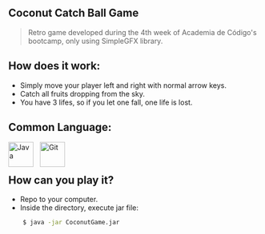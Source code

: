 
## Coconut Catch Ball Game 

> Retro game developed during the 4th week of Academia de Código's bootcamp, only using SimpleGFX library.

## How does it work:

  - Simply move your player left and right with normal arrow keys.
  - Catch all fruits dropping from the sky.
  - You have 3 lifes, so if you let one fall, one life is lost.

## Common Language:

<img align="left" alt="Java" width="50px" style="padding-right:10px;" src="https://cdn.jsdelivr.net/gh/devicons/devicon/icons/java/java-original.svg" />
<img align="left" alt="Git" width="50px" style="padding-right:10px;" src="https://cdn.jsdelivr.net/gh/devicons/devicon/icons/git/git-original.svg" />
<br></br>

## How can you play it?

  - Repo to your computer.
  - Inside the directory, execute jar file:
```sh
    $ java -jar CoconutGame.jar
```
